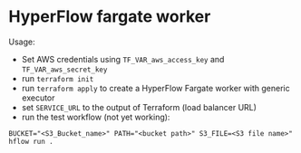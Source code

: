 # HyperFlow fargate worker

Usage:
- Set AWS credentials using `TF_VAR_aws_access_key` and `TF_VAR_aws_secret_key`
- run `terraform init`
- run `terraform apply` to create a HyperFlow Fargate worker with generic executor 
- set `SERVICE_URL` to the output of Terraform (load balancer URL)
- run the test workflow (not yet working):
```
BUCKET="<S3_Bucket_name>" PATH="<bucket path>" S3_FILE=<S3 file name>" hflow run . 
```

